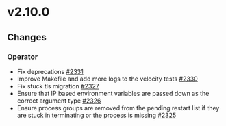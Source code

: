 # v2.10.0

## Changes

### Operator

* Fix deprecations [#2331](https://github.com/FoundationDB/fdb-kubernetes-operator/pull/2331)
* Improve Makefile and add more logs to the velocity tests [#2330](https://github.com/FoundationDB/fdb-kubernetes-operator/pull/2330)
* Fix stuck tls migration [#2327](https://github.com/FoundationDB/fdb-kubernetes-operator/pull/2327)
* Ensure that IP based environment variables are passed down as the correct argument type [#2326](https://github.com/FoundationDB/fdb-kubernetes-operator/pull/2326)
* Ensure process groups are removed from the pending restart list if they are stuck in terminating or the process is missing [#2325](https://github.com/FoundationDB/fdb-kubernetes-operator/pull/2325)
